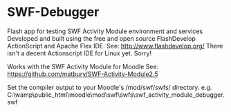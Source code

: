 SWF-Debugger
============

Flash app for testing SWF Activity Module environment and services
Developed and built using the free and open source FlashDevelop
ActionScript and Apache Flex IDE.
See: http://www.flashdevelop.org/
There isn't a decent Actionscript IDE for Linux yet. Sorry!

Works with the SWF Activity Module for Moodle
See: https://github.com/matbury/SWF-Activity-Module2.5

Set the compiler output to your Moodle's /mod/swf/swfs/ directory.
e.g. C:\\wamp\public_html\moodle\mod\swf\swfs\swf_activity_module_debugger.swf
